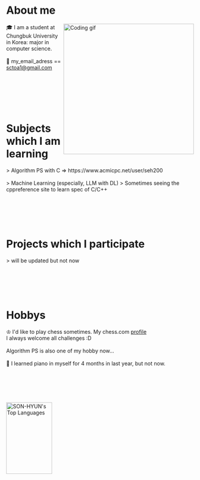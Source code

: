 # About me
<p>
   <img align="right" width="350" src="/assets/programming.gif" alt="Coding gif" />
  🎓 I am a student at Chungbuk University in Korea: major in computer science. <br/><br/>
  📧 my_email_adress == <a href="sctoa1@gmail.com">sctoa1@gmail.com</a> <br/><br/>
</p>

<br/><br/><br/><br/>
   
# Subjects which I am learning
<p>
  > Algorithm PS with C => https://www.acmicpc.net/user/seh200 <br/><br/>
  > Machine Learning (especially, LLM with DL)
  > Sometimes seeing the cppreference site to learn spec of C/C++
</p>

<br/><br/><br/><br/>

# Projects which I participate
<p>
  > will be updated but not now
</p>

<br/><br/><br/><br/>

# Hobbys
<p>
 ♔ I'd like to play chess sometimes. My chess.com <a href="https://www.chess.com/member/saengkimchi">profile</a> <br/>
 I always welcome all challenges :D <br/><br/>
 Algorithm PS is also one of my hobby now... <br/><br/>
 🎹 I learned piano in myself for 4 months in last year, but not now.
</p>
  
<br/><br/><br/><br/>
   
<a>
   <a href="https://github.com/SON-HYUN"><img alt="SON-HYUN's Top Languages" src="https://denvercoder1-github-readme-stats.vercel.app/api/top-langs/?username=SON-HYUN&langs_count=8&layout=compact&theme=react&border_color=7F3FBF&bg_color=0D1117&title_color=F85D7F&icon_color=F8D866" height="192px" width="49.5%"/></a>
  <br/>
</a>
